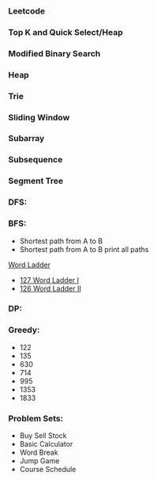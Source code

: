 ### Leetcode



### Top K and Quick Select/Heap
### Modified Binary Search
### Heap
### Trie
### Sliding Window
### Subarray
### Subsequence
### Segment Tree
### DFS:

### BFS:  
- Shortest path from A to B
- Shortest path from A to B print all paths

[Word Ladder](https://github.com/1688168/Leetcode/blob/main/%5B0126%5D%20Word%20Ladder.md "Read Me")  
- [127 Word Ladder I](https://github.com/1688168/Leetcode/blob/main/%5B0126%5D%20Word%20Ladder.py "I")  
- [126 Word Ladder II](https://github.com/1688168/Leetcode/blob/main/%5B0127%5D%20Word%20Ladder%20II.py "II")  

### DP:
### Greedy:  
- 122
- 135
- 630
- 714
- 995
- 1353
- 1833

### Problem Sets:  
- Buy Sell Stock
- Basic Calculator
- Word Break
- Jump Game
- Course Schedule
